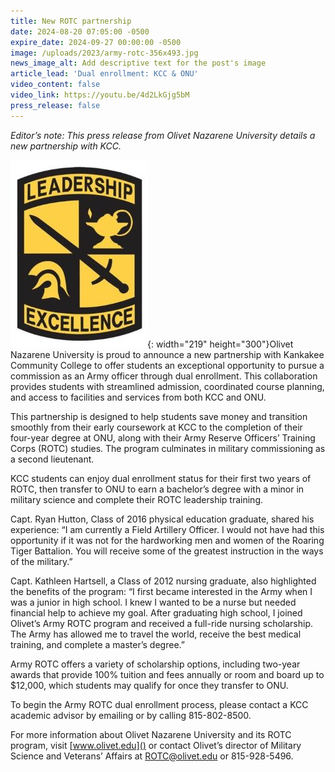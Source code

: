 ```yaml
---
title: New ROTC partnership
date: 2024-08-20 07:05:00 -0500
expire_date: 2024-09-27 00:00:00 -0500
image: /uploads/2023/army-rotc-356x493.jpg
news_image_alt: Add descriptive text for the post's image
article_lead: 'Dual enrollment: KCC & ONU'
video_content: false
video_link: https://youtu.be/4d2LkGjg5bM
press_release: false
---
```

*Editor’s note: This press release from Olivet Nazarene University details a new partnership with KCC.*

![Leadership, Excellence Army ROTC emblem](/uploads/2023/army-rotc-logo219x300.jpg "Army ROTC Emblem"){: width="219" height="300"}Olivet Nazarene University is proud to announce a new partnership with Kankakee Community College to offer students an exceptional opportunity to pursue a commission as an Army officer through dual enrollment. This collaboration provides students with streamlined admission, coordinated course planning, and access to facilities and services from both KCC and ONU.

This partnership is designed to help students save money and transition smoothly from their early coursework at KCC to the completion of their four-year degree at ONU, along with their Army Reserve Officers’ Training Corps (ROTC) studies. The program culminates in military commissioning as a second lieutenant.

KCC students can enjoy dual enrollment status for their first two years of ROTC, then transfer to ONU to earn a bachelor’s degree with a minor in military science and complete their ROTC leadership training.

Capt. Ryan Hutton, Class of 2016 physical education graduate, shared his experience: “I am currently a Field Artillery Officer. I would not have had this opportunity if it was not for the hardworking men and women of the Roaring Tiger Battalion. You will receive some of the greatest instruction in the ways of the military.”

Capt. Kathleen Hartsell, a Class of 2012 nursing graduate, also highlighted the benefits of the program: “I first became interested in the Army when I was a junior in high school. I knew I wanted to be a nurse but needed financial help to achieve my goal. After graduating high school, I joined Olivet’s Army ROTC program and received a full-ride nursing scholarship. The Army has allowed me to travel the world, receive the best medical training, and complete a master’s degree.”

Army ROTC offers a variety of scholarship options, including two-year awards that provide 100% tuition and fees annually or room and board up to $12,000, which students may qualify for once they transfer to ONU.

To begin the Army ROTC dual enrollment process, please contact a KCC academic advisor by emailing or by calling 815-802-8500.

For more information about Olivet Nazarene University and its ROTC program, visit [www.olivet.edu]() or contact Olivet’s director of Military Science and Veterans’ Affairs at [ROTC@olivet.edu]() or 815-928-5496.

&nbsp;